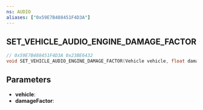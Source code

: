 ```yaml
---
ns: AUDIO
aliases: ["0x59E7B488451F4D3A"]
---
```

## SET_VEHICLE_AUDIO_ENGINE_DAMAGE_FACTOR

```c
// 0x59E7B488451F4D3A 0x23BE6432
void SET_VEHICLE_AUDIO_ENGINE_DAMAGE_FACTOR(Vehicle vehicle, float damageFactor);
```

## Parameters
* **vehicle**:
* **damageFactor**:

